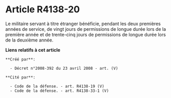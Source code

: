 # Article R4138-20

Le militaire servant à titre étranger bénéficie, pendant les deux premières années de service, de vingt jours de permissions
de longue durée lors de la première année et de trente-cinq jours de permissions de longue durée lors de la deuxième année.

**Liens relatifs à cet article**

	**Créé par**:

	  - Décret n°2008-392 du 23 avril 2008 - art. (V)

	**Cité par**:

	  - Code de la défense. - art. R4138-19 (V)
	  - Code de la défense. - art. R4138-33-1 (V)
